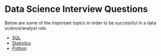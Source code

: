 # Data Science Interview Questions

Below are some of the important topics in order to be successful in a data science/analyst role. 

- [SQL](#SQL-Interview-Questions)
- [Statistics](#Statistics-Interview-Questions)
- [Python](#Python-Interview-Questions)

